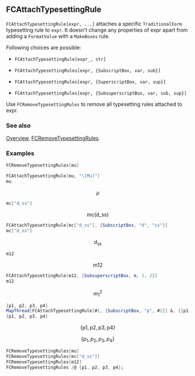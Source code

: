 ## FCAttachTypesettingRule

`FCAttachTypesettingRule[expr, ...]` attaches a specific `TraditionalForm` typesetting rule to `expr`. It doesn't change any properties of expr apart from adding a `FormatValue` with a `MakeBoxes` rule.

Following choices are possible:

- `FCAttachTypesettingRule[expr_, str]`

- `FCAttachTypesettingRules[expr, {SubscriptBox, var, sub}]`

- `FCAttachTypesettingRules[expr, {SuperscriptBox, var, sup}]`

- `FCAttachTypesettingRules[expr, {SubsuperscriptBox, var, sub, sup}]`

Use `FCRemoveTypesettingRules` to remove all typesetting rules attached to expr.

### See also

[Overview](Extra/FeynCalc.md), [FCRemoveTypesettingRules](FCRemoveTypesettingRules.md).

### Examples

```mathematica
FCRemoveTypesettingRules[mu]
```

```mathematica
FCAttachTypesettingRule[mu, "\[Mu]"]
mu
```

$$\mu$$

```mathematica
mc["d_ss"]
```

$$\text{mc}(\text{d$\_$ss})$$

```mathematica
FCAttachTypesettingRule[mc["d_ss"], {SubscriptBox, "d", "ss"}]
mc["d_ss"]
```

$$d_{\text{ss}}$$

```mathematica
m12
```

$$\text{m12}$$

```mathematica
FCAttachTypesettingRule[m12, {SubsuperscriptBox, m, 1, 2}]
m12
```

$$m_1^2$$

```mathematica
{p1, p2, p3, p4}
MapThread[FCAttachTypesettingRule[#1, {SubscriptBox, "p", #2}] &, {{p1, p2, p3, p4}, Range[4]}];
{p1, p2, p3, p4}
```

$$\{\text{p1},\text{p2},\text{p3},\text{p4}\}$$

$$\left\{p_1,p_2,p_3,p_4\right\}$$

```mathematica
FCRemoveTypesettingRules[mu]
FCRemoveTypesettingRules[mc["d_ss"]]
FCRemoveTypesettingRules[m12]
FCRemoveTypesettingRules /@ {p1, p2, p3, p4};
```
